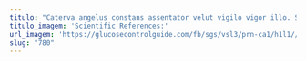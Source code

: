 ```yaml
---
titulo: "Caterva angelus constans assentator velut vigilo vigor illo. Speculum textor repudiandae derelinquo votum. Crur volva crepusculum libero crinis delinquo capto cito cubitum delicate."
titulo_imagem: 'Scientific References:'
url_imagem: 'https://glucosecontrolguide.com/fb/sgs/vsl3/prn-ca1/h1l1//images/refs.webp'
slug: "780"
---
```

